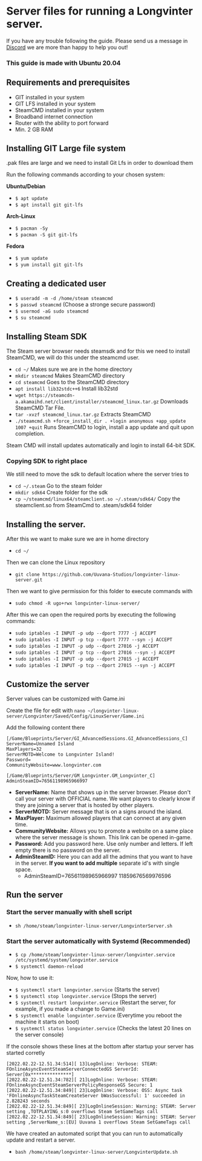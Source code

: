 # Server files for running a Longvinter server.

If you have any trouble following the guide. Please send us a message in [Discord](https://discord.gg/SmPZ8hRqMV) we are more than happy to help you out!

### This guide is made with Ubuntu 20.04

## Requirements and prerequisites
- GIT installed in your system
- GIT LFS installed in your system
- SteamCMD installed in your system
- Broadband internet connection
- Router with the ability to port forward
- Min. 2 GB RAM

## Installing GIT Large file system

.pak files are large and we need to install Git Lfs in order to download them

Run the following commands according to your chosen system:

**Ubuntu/Debian**
- `$ apt update`
- `$ apt install git git-lfs`

**Arch-Linux**
- `$ pacman -Sy`
- `$ pacman -S git git-lfs`

**Fedora**
- `$ yum update`
- `$ yum install git git-lfs`

## Creating a dedicated user

- `$ useradd -m -d /home/steam steamcmd`
- `$ passwd steamcmd` (Choose a stronge secure password)
- `$ usermod -aG sudo steamcmd`
- `$ su steamcmd`

## Installing Steam SDK
The Steam server browser needs steamsdk and for this we need to install SteamCMD, we will do this under the steamcmd user.
- `cd ~/` Makes sure we are in the home directory
- `mkdir steamcmd` Makes SteamCMD directory
- `cd steamcmd` Goes to the SteamCMD directory
- `apt install lib32stdc++6` Install lib32std
- `wget https://steamcdn-a.akamaihd.net/client/installer/steamcmd_linux.tar.gz` Downloads SteamCMD Tar File.
- `tar -xvzf steamcmd_linux.tar.gz` Extracts SteamCMD
- `./steamcmd.sh +force_install_dir . +login anonymous +app_update 1007 +quit` Runs SteamCMD to login, install a app update and quit upon completion.

Steam CMD will install updates automatically and login to install 64-bit SDK.

### Copying SDK to right place

We still need to move the sdk to default location where the server tries to 
- `cd ~/.steam` Go to the steam folder
- `mkdir sdk64` Create folder for the sdk
- `cp ~/steamcmd/linux64/steamclient.so ~/.steam/sdk64/` Copy the steamclient.so from SteamCmd to .steam/sdk64 folder

 ## Installing the server.

After this we want to make sure we are in home directory
- `cd ~/`

Then we can clone the Linux repository
- `git clone https://github.com/Uuvana-Studios/longvinter-linux-server.git`

Then we want to give permission for this folder to execute commands with
- `sudo chmod -R ugo+rwx longvinter-linux-server/`

After this we can open the required ports by executing the following commands:
- `sudo iptables -I INPUT -p udp --dport 7777 -j ACCEPT`
- `sudo iptables -I INPUT -p tcp --dport 7777 --syn -j ACCEPT`
- `sudo iptables -I INPUT -p udp --dport 27016 -j ACCEPT`
- `sudo iptables -I INPUT -p tcp --dport 27016 --syn -j ACCEPT`
- `sudo iptables -I INPUT -p udp --dport 27015 -j ACCEPT`
- `sudo iptables -I INPUT -p tcp --dport 27015 --syn -j ACCEPT`

## Customize the server

Server values can be customized with Game.ini

Create the file for edit with
`nano ~/longvinter-linux-server/Longvinter/Saved/Config/LinuxServer/Game.ini`

Add the following content there
```
[/Game/Blueprints/Server/GI_AdvancedSessions.GI_AdvancedSessions_C]
ServerName=Unnamed Island
MaxPlayers=32
ServerMOTD=Welcome to Longvinter Island!
Password=
CommunityWebsite=www.longvinter.com

[/Game/Blueprints/Server/GM_Longvinter.GM_Longvinter_C]
AdminSteamID=76561198965966997
```
- **ServerName:** Name that shows up in the server browser. Please don't call your server with OFFICIAL name. We want players to clearly know if they are joining a server that is hosted by other players.
- **ServerMOTD:** Server message that is on a signs around the island.
- **MaxPlayer:** Maximum allowed players that can connect at any given time.
- **CommunityWebsite:** Allows you to promote a website on a same place where the server message is shown. This link can be opened in-game.
- **Password:** Add you password here. Use only number and letters. If left empty there is no password on the server.
- **AdminSteamID:** Here you can add all the admins that you want to have in the server. **If you want to add multiple** separate id's with single space.
  - AdminSteamID=76561198965966997 11859676569976596

## Run the server

### Start the server manually with shell script
- `sh /home/steam/longvinter-linux-server/LongvinterServer.sh`

### Start the server automatically with Systemd (Recommended)
- `$ cp /home/steam/longvinter-linux-server/longvinter.service /etc/systemd/system/longvinter.service`
- `$ systemctl daemon-reload`

Now, how to use it:
- `$ systemctl start longvinter.service` (Starts the server)
- `$ systemctl stop longvinter.service` (Stops the server)
- `$ systemctl restart longvinter.service` (Restart the server, for example, if you made a change to Game.ini)
- `$ systemctl enable longvinter.service` (Everytime you reboot the machine it starts on boot)
- `$ systemctl status longvinter.service` (Checks the latest 20 lines on the server console)


If the console shows these lines at the bottom after startup your server has started corretly
```
[2022.02.22-12.51.34:514][ 13]LogOnline: Verbose: STEAM: FOnlineAsyncEventSteamServerConnectedGS ServerId: Server[0x***************]
[2022.02.22-12.51.34:782][ 21]LogOnline: Verbose: STEAM: FOnlineAsyncEventSteamServerPolicyResponseGS Secure: 1
[2022.02.22-12.51.34:849][ 23]LogOnline: Verbose: OSS: Async task 'FOnlineAsyncTaskSteamCreateServer bWasSuccessful: 1' succeeded in 2.828243 seconds
[2022.02.22-12.51.34:849][ 23]LogOnlineSession: Warning: STEAM: Server setting ,TOTPLAYING_s:0 overflows Steam SetGameTags call
[2022.02.22-12.51.34:849][ 23]LogOnlineSession: Warning: STEAM: Server setting ,ServerName_s:[EU] Uuvana 1 overflows Steam SetGameTags call
```

We have created an automated script that you can run to automatically update and restart a server.
- `bash /home/steam/longvinter-linux-server/LongvinterUpdate.sh`
